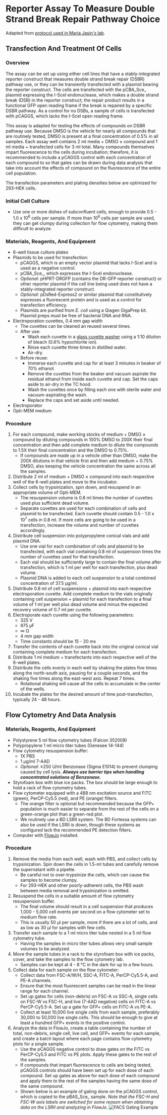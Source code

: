 # Reporter Assay To Measure Double Strand Break Repair Pathway Choice
Adapted from [protocol used in Maria Jasin's lab](https://www.ncbi.nlm.nih.gov/pmc/articles/PMC4036680/).

## Transfection And Treatment Of Cells
### Overview
The assay can be set up using either cell lines that have a stably-integrated reporter construct that measures double strand break repair (DSBR) pathway use, or they can be transiently transfected with a plasmid bearing the reporter construct. The cells are transfected with the pCBA_Sce_ plasmid expressing the I-SceI endonuclease, which makes a double strand break (DSB) in the reporter construct; the repair product results in a functional GFP open reading frame if the break is repaired by a specific DSBR pathway. As a control for no DSBs, a sample of cells is transfected with pCAGGS, which lacks the I-SceI open reading frame.

This assay is adapted for testing the effects of compounds on DSBR pathway use. Because DMSO is the vehicle for nearly all compounds that are routinely tested, DMSO is present at a final concentration of 0.5% in all samples. Each assay well contains 2 ml media + DMSO ± compound and 1 ml media + transfected cells for 3 ml total. Many compounds themselves impart fluorescence to the cells during incubation; therefore, it is recommended to include a pCAGGS control with each concentration of each compound to so that gates can be drawn during data analysis that take into account the effects of compound on the fluorescence of the entire cell population.

The transfection parameters and plating densities below are optimized for 293-HEK cells.

### Initial Cell Culture
- Use one or more dishes of subconfluent cells, enough to provide 0.5 - 1.0 x 10<sup>6</sup> cells per sample. If more than 10<sup>6</sup> cells per sample are used, they can get clumpy during collection for flow cytometry, making them difficult to analyze.

### Materials, Reagents, And Equipment
- 6-well tissue culture plates
- Plasmids to be used for transfection:
	- pCAGGS, which is an empty vector plasmid that lacks I-SceI and is used as a negative control.
	- pCBA_Sce_, which expresses the I-SceI endonuclease.
	- _Optional_: pHPRT-DRGFP (contains the DR-GFP reporter construct) or other reporter plasmid if the cell line being used does not have a stably-integrated reporter construct.
	- _Optional_: pDsRed-Express2 or similar plasmid that constitutively expresses a fluorescent protein and is used as a control for transfection efficiency.
	- Plasmids are purified from _E. coli_ using a Qiagen GigaPrep kit. Plasmid preps must be free of bacterial DNA and RNA.
- Electroporation cuvettes, 0.4 mm gap width
	- The cuvettes can be cleaned an reused several times.
	- After use:
		- Wash each cuvette in a [glass cuvette washer](https://www.sigmaaldrich.com/catalog/product/aldrich/z202711) using a 1:10 dilution of bleach (0.6% hypochlorite ion).
		- Rinse each cuvette three times in distilled water.
		- Air-dry.
	- Before reuse:
		- Immerse each cuvette and cap for at least 3 minutes in beaker of 70% ethanol.
		- Remove the cuvettes from the beaker and vacuum aspirate the residual ethanol from inside each cuvette and cap. Set the caps aside to air-dry in the TC hood.
		- Wash the cuvettes once by filling each one with sterile water and vacuum-aspirating the wash.
		- Replace the caps and set aside until needed.
- Electroporator
- Opti-MEM medium

### Procedure
1. For each compound, make working stocks of medium + DMSO ± compound by diluting compounds in 100% DMSO to 200X their final concentration and then add complete medium to dilute the compounds to 1.5X their final concentration and the DMSO to 0.75%.
	- If compounds are made up in a vehicle other than DMSO, make the 200X dilutions in that vehicle first and then add medium + 0.75% DMSO, also keeping the vehicle concentration the same across all the samples.
1. Distribute 2 ml of medium + DMSO ± compound into each respective well of the 6-well plates and move to the incubator.
1. Collect cells by trypsinization, spin down, and resuspend in an appropriate volume of Opti-MEM.
	- The resuspension volume is 0.8 ml times the number of cuvettes used plus sufficient dead volume.
	- Separate cuvettes are used for each combination of cells and plasmid to be transfected. Each cuvette should contain 0.5 - 1.0 x 10<sup>7</sup> cells in 0.8 ml. If more cells are going to be used in a transfection, increase the volume and number of cuvettes accordingly.
1. Distribute cell suspension into polypropylene conical vials and add plasmid DNA.
	- Use one vial for each combination of cells and plasmid to be transfected, with each vial containing 0.8 ml of suspension times the number of cuvettes used for that transfection.
	- Each vial should be sufficiently large to contain the final volume after transfection, which is 1 ml per well for each transfection, plus dead volume.
	- Plasmid DNA is added to each cell suspension to a total combined concentration of 37.5 μg/ml.
1. Distribute 0.8 ml of cell suspensions + plasmid into each respective electroporation cuvette. Add complete medium to the vials originally containing cell suspension + plasmid for each transfection to a final volume of 1 ml per well plus dead volume and minus the expected recovery volume of 0.7 ml per cuvette.
1. Electroporate each cuvette using the following parameters:
	- 325 V
	- 975 μF
	- ∞ Ω
	- 4 mm gap width
	- Time constants should be 15 - 20 ms
1. Transfer the contents of each cuvette back into the original conical vial containing complete medium for each transfection.
1. Distribute 1 ml medium + transfectants into each respective well of the 6-well plates.
1. Distribute the cells evenly in each well by shaking the plates five times along the north-south axis, pausing for a couple seconds, and the shaking five times along the east-west axis. Repeat 7 times.
	- Rotational shaking will cause all the cells to accumulate in the center of the wells.
1. Incubate the plates for the desired amount of time post-transfection, typically 24 - 48 hours.

## Flow Cytometry And Data Analysis
### Materials, Reagents, And Equipment
- Polystyrene 5 ml flow cytometry tubes (Falcon 352008)
- Polypropylene 1 ml micro titer tubes (Genesee 14-144)
- Flow cytometry resuspension buffer:
	- 1X PBS
	- 1 μg/ml 7-AAD
	- _Optional_: ≥250 U/ml Benzonase (Sigma E1014) to prevent clumping caused by cell lysis. **_Always use barrier tips when handling concentrated solutions of Benzonase._**
- Styrofoam box with blue ice packs. The box should be large enough to hold a rack of flow cytometry tubes.
- Flow cytometer equipped with a 488 nm excitation source and FITC (green), PerCP-Cy5.5 (red), and PE (orange) filters.
	- The orange filter is optional but recommended because the GFP+ population is much easier to separate from the rest of the cells on a green-orange plot than a green-red plot.
	- We routinely use a BD LSRII system. The BD Fortessa systems can also be used if the LSRII is down, though these systems as configured lack the recommended PE detection filters.
- Computer with [FlowJo](https://www.flowjo.com/) installed.

### Procedure
1. Remove the media from each well, wash with PBS, and collect cells by trypsinization. Spin down the cells in 1.5-ml tubes and carefully remove the supernatant with a pipette.
	- Be careful not to over-trypsinize the cells, which can cause the samples to become clumpy.
	- For 293-HEK and other poorly-adherent cells, the PBS wash between media removal and trypsinization is omitted.
1. Resuspend the cells in a suitable amount of flow cytometry resuspension buffer.
	- The final volume should result in a cell suspension that produces 1,000 - 5,000 cell events per second on a flow cytometer set to medium flow rate.
	- This is usually 50 μl per sample, more if there are a lot of cells, and as low as 30 μl for samples with few cells.
1. Transfer each sample to a 1 ml micro titer tube nested in a 5 ml flow cytometry tube.
	- Having the samples in micro titer tubes allows very small sample volumes to be analyzed.
1. Move the sample tubes in a rack to the styrofoam box with ice packs, cover, and take the samples to the flow cytometry lab.
	- Samples can be kept at 4 - 8 °C in the dark for up to a few hours.
1. Collect data for each sample on the flow cytometer:
	- Collect data from FSC-A/W/H, SSC-A, FITC-A, PerCP-Cy5.5-A, and PE-A channels.
	- Ensure that the most fluorescent samples can be read in the linear range for each channel.
	- Set up gates for cells (non-debris) on FSC-A vs SSC-A, single cells on FSC-W vs FSC-H, and live (7-AAD negative) cells on FITC-A vs PerCP-Cy5.5-A. Set up a gate for GFP+ cells on FITC-A vs PE-A.
	- Collect at least 10,000 live single cells from each sample, preferably 30,000 to 50,000 live single cells. This should be enough to give at least a hundred GFP+ events in the positive control.
1. Analyze the data in FlowJo, create a table containing the number of total, non-debris, single cell, live cell, and GFP+ events for each sample, and create a batch layout where each page contains flow cytometry plots for a single sample.
	- Use the pCAGGS negative control to draw gates on the FITC vs PerCP-Cy5.5 and FITC vs PE plots. Apply these gates to the rest of the samples.
	- If compounds that impart fluorescence to cells are being tested, pCAGGS controls should have been set up for each dose of each compound. Set up gates as above for each dose of each compound and apply them to the rest of the samples having the same dose of the same compound.
	- Shown below is an example of gating done on the pCAGGS control, which is copied to the pBAS_Sce_ sample. _Note that the FSC-H and FSC-W axis labels are switched for some reason when obtaining data on the LSRII and analyzing in FlowJo_.
![FACS Gating Example](resources/FACS_Gating_Example.png)